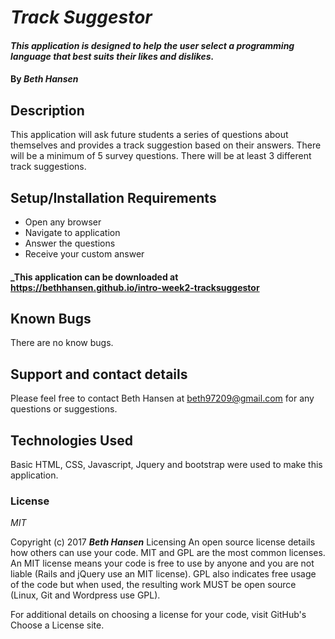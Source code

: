 # _Track Suggestor_

#### _This application is designed to help the user select a programming language that best suits their likes and dislikes._

#### By _**Beth Hansen**_

## Description

This application will ask future students a series of questions about themselves and provides a track suggestion based on their answers. There will be a minimum of 5 survey questions. There will be at least 3 different track suggestions.

## Setup/Installation Requirements

* Open any browser
* Navigate  to application
* Answer the questions
* Receive your custom answer

#### _This application can be downloaded at  https://bethhansen.github.io/intro-week2-tracksuggestor


## Known Bugs

There are no know bugs.

## Support and contact details

Please feel free to contact Beth Hansen at beth97209@gmail.com for any questions or suggestions.

## Technologies Used

Basic HTML, CSS, Javascript, Jquery and bootstrap were used to make this application.



### License

*MIT*

Copyright (c) 2017 **_Beth Hansen_**
Licensing
An open source license details how others can use your code. MIT and GPL are the most common licenses. An MIT license means your code is free to use by anyone and you are not liable (Rails and jQuery use an MIT license). GPL also indicates free usage of the code but when used, the resulting work MUST be open source (Linux, Git and Wordpress use GPL).

For additional details on choosing a license for your code, visit GitHub's Choose a License site.
